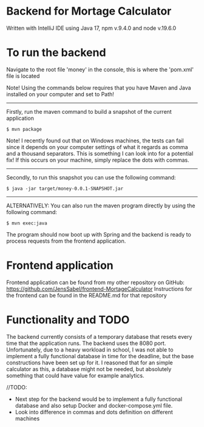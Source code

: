 # Backend for Mortage Calculator
Written with IntelliJ IDE using Java 17, npm v.9.4.0 and node v.19.6.0

# To run the backend
Navigate to the root file 'money' in the console, this is where the 'pom.xml' file is located

Note! Using the commands below requires that you have Maven and Java installed on your computer and set to Path!

---
Firstly, run the maven command to build a snapshot of the current application

    $ mvn package

Note! I recently found out that on Windows machines, the tests can fail since it depends on your computer settings of what it regards as comma and a thousand separators.
This is something I can look into for a potential fix! If this occurs on your machine, simply replace the dots with commas.

---
Secondly, to run this snapshot you can use the following command:

    $ java -jar target/money-0.0.1-SNAPSHOT.jar 

---
ALTERNATIVELY: You can also run the maven program directly by using the following command:
    
    $ mvn exec:java

The program should now boot up with Spring and the backend is ready to process requests from the frontend application.

# Frontend application

Frontend application can be found from my other repository on GitHub: https://github.com/JensSabel/frontend-MortageCalculator
Instructions for the frontend can be found in the README.md for that repository

# Functionality and TODO

The backend currently consists of a temporary database that resets every time that the application runs. The backend uses the 8080 port.
Unfortunately, due to a heavy workload in school, I was not able to implement a fully functional database in time for the deadline, but the base constructions have been set up for it.
I reasoned that for an simple calculator as this, a database might not be needed, but absolutely something that could have value for example analytics.

//TODO:
- Next step for the backend would be to implement a fully functional database and also setup Docker and docker-compose.yml file.
- Look into difference in commas and dots definition on different machines